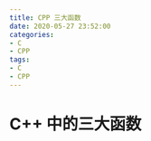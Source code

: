 ```yaml
---
title: CPP 三大函数
date: 2020-05-27 23:52:00
categories:
- C
- CPP
tags:
- C
- CPP
---
```


# C++ 中的三大函数